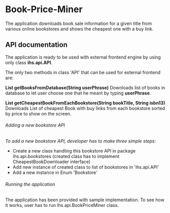# Book-Price-Miner
The application downloads book sale information for a given title from various online bookstores and shows the cheapest one with a buy link.

## API documentation
The application is ready to be used with external frontend engine by using only class **ihs.api.API**.

The only two methods in class 'API' that can be used for external frontend are:

**List<Book> getBooksFromDatabase(String userPhrase)**
Downloads list of books in database to let user choose one that he meant by typing **userPhrase**.

**List<Book> getCheapestBookFromEachBookstore(String bookTitle, String isbn13)**
Downloads List of cheapest Book with buy links from each bookstore sorted by price to show on the screen.
  
###### Adding a new bookstore API
*To add a new bookstore API, developer has to make three simple steps:*
* Create a new class handling this bookstore API in package ihs.api.bookstores 
(created class has to implement CheapestBookDownloader interface)
* Add new instance of created class to list of bookstores in 'ihs.api.API'
* Add a new instance in Enum 'Bookstore'

###### Running the application
The application has been provided with sample implementation.
To see how it works, user has to run ihs.api.BookPriceMiner class.
